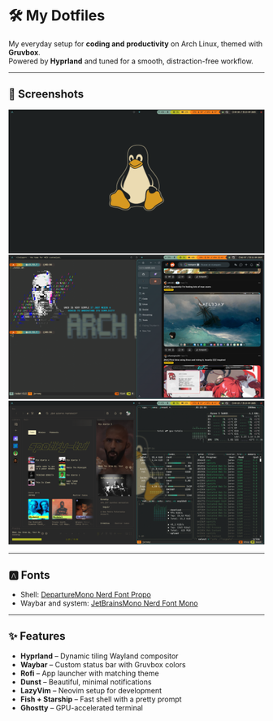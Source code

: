 # 🛠️ My Dotfiles

My everyday setup for **coding and productivity** on Arch Linux, themed with **Gruvbox**.  
Powered by **Hyprland** and tuned for a smooth, distraction-free workflow.

---

## 📸 Screenshots

![desktop](/assets/asset_2.png)
![apps](/assets/asset_1.png)
![terminal](/assets/asset_3.png)


---

## 🅰️ Fonts

- Shell: [DepartureMono Nerd Font Propo](https://www.nerdfonts.com/font-downloads)
- Waybar and system: [JetBrainsMono Nerd Font Mono](https://www.nerdfonts.com/font-downloads)

---

## ✨ Features

- **Hyprland** – Dynamic tiling Wayland compositor  
- **Waybar** – Custom status bar with Gruvbox colors  
- **Rofi** – App launcher with matching theme  
- **Dunst** – Beautiful, minimal notifications  
- **LazyVim** – Neovim setup for development  
- **Fish + Starship** – Fast shell with a pretty prompt  
- **Ghostty** – GPU-accelerated terminal
